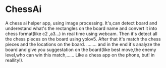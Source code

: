 # ChessAi
A chess ai helper app, using image processing. 
It's,can detect board and underestand what's the rectangles on the board name and convert it into chess format(like c2 ,a3...) in real time using webcam.
Then it's detect all the chess pieces on the board using yolov5.
After that it's match the chess pieces and the locations on the board.
........
and in the end it's analyze the board and give you suggestation on the board(like best move,the enemy level,who can win this match,......
Like a chess app on the phone, but! in reallity!).
